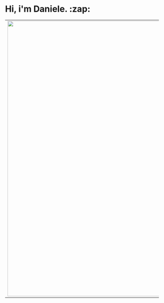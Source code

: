 <h1> Hi, i'm Daniele. :zap:</h1>

<center>     <table align="center">       <tr>           <td>               <img width="900px" align="center" src="https://github-readme-stats.vercel.app/api?username=daniszcode&count_private=true&hide_border=true" />           </td>           <td>               <img align="center" width="850px" src="https://github-readme-stats.vercel.app/api/top-langs/?username=daniszcode&layout=compact&hide_border=true" alt="daniszcode" />                   </td>       </tr>       </table> 
</center>


